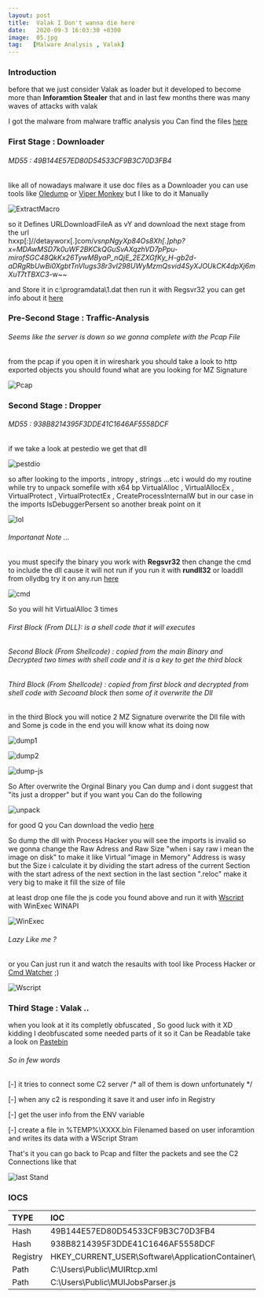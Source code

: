 ```yaml
---
layout: post
title:  Valak I Don't wanna die here
date:   2020-09-3 16:03:30 +0300
image:  05.jpg
tag:   [Malware Analysis , Valak]
---
```


### Introduction 

before that we just consider Valak as loader but it developed to become more than **Inforamtion Stealer** that and in last few months there was many waves of attacks with valak 

I got the malware from malware traffic analysis you Can find the files [here](https://www.malware-traffic-analysis.net/2020/07/01/index.html)

### First Stage : Downloader

###### MD55 : 49B144E57ED80D54533CF9B3C70D3FB4 

like all of nowadays malware it use doc files as a Downloader you can use tools like [Oledump](https://github.com/decalage2/oledump-contrib) or [Viper Monkey](https://github.com/decalage2/oledump-contrib) but I like to do it Manually 

![ExtractMacro](/img/Valak/macro.png)

so it Defines URLDownloadFileA as vY and download the next stage from the url  
hxxp[:]//detayworx[.]com/_vsnpNgyXp84Os8Xh[.]php?x=MDAwMSD7k0uWF2BKCkQGuSvAXqzhVD7pPpu-mirofSGC48QkKx26TywMByaP_nQjE_2EZXGfKy_H-gb2d-aDRgRbUwBi0XgbtTnVlugs38r3vI298UWyMzmQsvid4SyXJOUkCK4dpXj6mXuT7tTBXC3_-w~~

and Store it in c:\programdata\1.dat then run it with Regsvr32 you can get info about it [here](https://attack.mitre.org/techniques/T1218/010/) 



### Pre-Second Stage : Traffic-Analysis

###### Seems like the server is down so we gonna complete with the Pcap File

from the pcap if you open it in wireshark you should take a look to http exported objects you should found what are you looking for MZ Signature

![Pcap](/img/Valak/wireshark.png)



### Second Stage : Dropper

###### MD55 : 938B8214395F3DDE41C1646AF5558DCF 

if we take a look at pestedio we get that dll 

![pestdio](/img/Valak/pestedio.png)

so after looking to the imports , intropy , strings ...etc i would do my routine while try to unpack somefile with x64 
bp VirtualAlloc , VirtualAllocEx , VirtualProtect , VirtualProtectEx , CreateProcessInternalW
but in our case in the imports IsDebuggerPersent so another break point on it


![lol](/img/Valak/dll.png)


###### Importanat Note ...

you must specify the binary you work with **Regsvr32** then change the cmd to include the dll cause it will not run if you run it with **rundll32** or loaddll from ollydbg try it on any.run [here](https://app.any.run/tasks/fcf8673a-fb77-4403-8a7d-84b436dd62b2) 

![cmd](/img/Valak/cmd.png)


So you will hit VirtualAlloc 3 times 
###### First Block (From DLL): is a shell code that it will executes
###### Second Block (From Shellcode) : copied from the main Binary and Decrypted two times with shell code and it is a key to get the third block
###### Third Block (From Shellcode) : copied from first block and decrypted from shell code with Secoand block then some of it overwrite the Dll


in the third Block you will notice 2 MZ Signature overwrite the Dll file with and Some js code in the end you will know what its doing now 

![dump1](/img/Valak/dump.png) 

![dump2](/img/Valak/dump-2.png) 

![dump-js](/img/Valak/dump-js.png) 

So After overwrite the Orginal Binary you Can dump and i dont suggest that "its just a dropper" but if you want you Can do the following 

![unpack](/img/Valak/unpack.gif)

for good Q you Can download the vedio [here](https://drive.google.com/file/d/1KlpmJEOT5Ys9fmJFm0lzTReYgq3PMnX1/view?usp=sharing)


So dump the dll with Process Hacker you will see the imports is invalid so we gonna change the Raw Adress and Raw Size "when i say raw i mean the image on disk" to make it like Virtual "image in Memory" Address is wasy but the Size i calculate it by dividing the start adress of the current Section with the start adress of the next section in the last section ".reloc" make it very big to make it fill the size of file  

at least drop one file the js code you found above and run it with [Wscript](https://docs.microsoft.com/en-us/windows-server/administration/windows-commands/wscript) with WinExec WINAPI


![WinExec](/img/Valak/WinExec.png)


###### Lazy Like me ?

or you Can just run it and watch the resaults with tool like Process Hacker or [Cmd Watcher](http://www.kahusecurity.com/tools.html) ;)


![Wscript](/img/Valak/wsscript.png)


### Third Stage : Valak ..

when you look at it its completly obfuscated , So good luck with it XD 
kidding I deobfuscated some needed parts of it so it Can be Readable take a look on [Pastebin](https://pastebin.com/HjG4mux8)

###### So in few words 
[-] it tries to connect some C2 server /* all of them is down unfortunately */ 

[-] when any c2 is responding it save it and user info in Registry

[-] get the user info from the ENV variable

[-] create a file in %TEMP%\\XXXX.bin Filenamed based on user inforamtion and writes its data with a WScript Stram 


That's it you can go back to Pcap and filter the packets and see the C2 Connections like that 

![last Stand](/img/Valak/lastStand.png)

### IOCS

| TYPE  | IOC               |
|:------|:------------------|
| Hash  | 49B144E57ED80D54533CF9B3C70D3FB4 |  
| Hash  | 938B8214395F3DDE41C1646AF5558DCF |
| Registry | HKEY_CURRENT_USER\\Software\\ApplicationContainer\\Appsw64\\ |
| Path  | C:\\Users\\Public\\MUIRtcp.xml |
| Path  | C:\\Users\\Public\\MUIJobsParser.js |

















